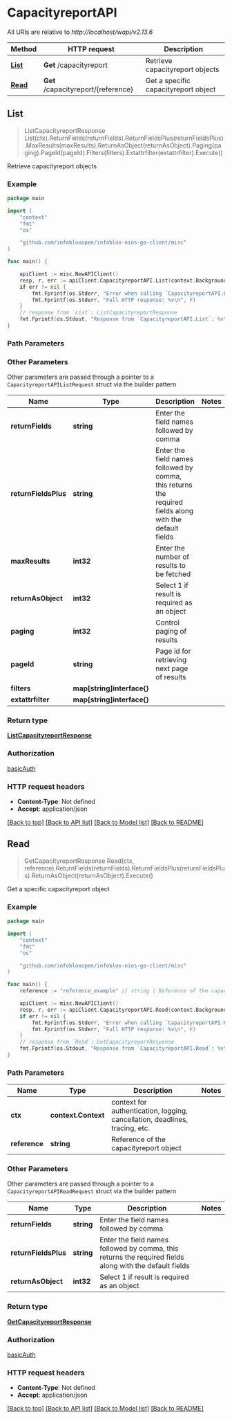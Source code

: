 # CapacityreportAPI

All URIs are relative to *http://localhost/wapi/v2.13.6*

Method | HTTP request | Description
------------- | ------------- | -------------
[**List**](CapacityreportAPI.md#List) | **Get** /capacityreport | Retrieve capacityreport objects
[**Read**](CapacityreportAPI.md#Read) | **Get** /capacityreport/{reference} | Get a specific capacityreport object



## List

> ListCapacityreportResponse List(ctx).ReturnFields(returnFields).ReturnFieldsPlus(returnFieldsPlus).MaxResults(maxResults).ReturnAsObject(returnAsObject).Paging(paging).PageId(pageId).Filters(filters).Extattrfilter(extattrfilter).Execute()

Retrieve capacityreport objects



### Example

```go
package main

import (
	"context"
	"fmt"
	"os"

	"github.com/infobloxopen/infoblox-nios-go-client/misc"
)

func main() {

	apiClient := misc.NewAPIClient()
	resp, r, err := apiClient.CapacityreportAPI.List(context.Background()).Execute()
	if err != nil {
		fmt.Fprintf(os.Stderr, "Error when calling `CapacityreportAPI.List``: %v\n", err)
		fmt.Fprintf(os.Stderr, "Full HTTP response: %v\n", r)
	}
	// response from `List`: ListCapacityreportResponse
	fmt.Fprintf(os.Stdout, "Response from `CapacityreportAPI.List`: %v\n", resp)
}
```

### Path Parameters



### Other Parameters

Other parameters are passed through a pointer to a `CapacityreportAPIListRequest` struct via the builder pattern


Name | Type | Description  | Notes
------------- | ------------- | ------------- | -------------
**returnFields** | **string** | Enter the field names followed by comma | 
**returnFieldsPlus** | **string** | Enter the field names followed by comma, this returns the required fields along with the default fields | 
**maxResults** | **int32** | Enter the number of results to be fetched | 
**returnAsObject** | **int32** | Select 1 if result is required as an object | 
**paging** | **int32** | Control paging of results | 
**pageId** | **string** | Page id for retrieving next page of results | 
**filters** | **map[string]interface{}** |  | 
**extattrfilter** | **map[string]interface{}** |  | 

### Return type

[**ListCapacityreportResponse**](ListCapacityreportResponse.md)

### Authorization

[basicAuth](../README.md#basicAuth)

### HTTP request headers

- **Content-Type**: Not defined
- **Accept**: application/json

[[Back to top]](#) [[Back to API list]](../README.md#documentation-for-api-endpoints)
[[Back to Model list]](../README.md#documentation-for-models)
[[Back to README]](../README.md)


## Read

> GetCapacityreportResponse Read(ctx, reference).ReturnFields(returnFields).ReturnFieldsPlus(returnFieldsPlus).ReturnAsObject(returnAsObject).Execute()

Get a specific capacityreport object



### Example

```go
package main

import (
	"context"
	"fmt"
	"os"

	"github.com/infobloxopen/infoblox-nios-go-client/misc"
)

func main() {
	reference := "reference_example" // string | Reference of the capacityreport object

	apiClient := misc.NewAPIClient()
	resp, r, err := apiClient.CapacityreportAPI.Read(context.Background(), reference).Execute()
	if err != nil {
		fmt.Fprintf(os.Stderr, "Error when calling `CapacityreportAPI.Read``: %v\n", err)
		fmt.Fprintf(os.Stderr, "Full HTTP response: %v\n", r)
	}
	// response from `Read`: GetCapacityreportResponse
	fmt.Fprintf(os.Stdout, "Response from `CapacityreportAPI.Read`: %v\n", resp)
}
```

### Path Parameters


Name | Type | Description  | Notes
------------- | ------------- | ------------- | -------------
**ctx** | **context.Context** | context for authentication, logging, cancellation, deadlines, tracing, etc.
**reference** | **string** | Reference of the capacityreport object | 

### Other Parameters

Other parameters are passed through a pointer to a `CapacityreportAPIReadRequest` struct via the builder pattern


Name | Type | Description  | Notes
------------- | ------------- | ------------- | -------------
**returnFields** | **string** | Enter the field names followed by comma | 
**returnFieldsPlus** | **string** | Enter the field names followed by comma, this returns the required fields along with the default fields | 
**returnAsObject** | **int32** | Select 1 if result is required as an object | 

### Return type

[**GetCapacityreportResponse**](GetCapacityreportResponse.md)

### Authorization

[basicAuth](../README.md#basicAuth)

### HTTP request headers

- **Content-Type**: Not defined
- **Accept**: application/json

[[Back to top]](#) [[Back to API list]](../README.md#documentation-for-api-endpoints)
[[Back to Model list]](../README.md#documentation-for-models)
[[Back to README]](../README.md)

